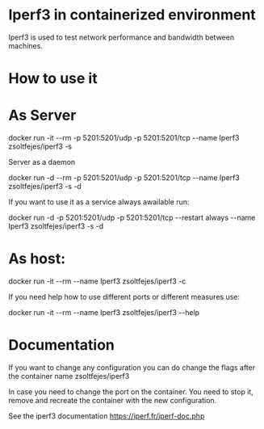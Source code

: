 Iperf3 in containerized environment
====

Iperf3 is used to test network performance and bandwidth between machines.


How to use it
===

# As Server

docker run -it --rm -p 5201:5201/udp -p 5201:5201/tcp --name Iperf3 zsoltfejes/iperf3 -s

Server as a daemon

docker run -d --rm -p 5201:5201/udp -p 5201:5201/tcp --name Iperf3 zsoltfejes/iperf3 -s -d

If you want to use it as a service always awailable run:

docker run -d -p 5201:5201/udp -p 5201:5201/tcp --restart always --name Iperf3 zsoltfejes/iperf3 -s -d


# As host:

docker run -it --rm --name Iperf3 zsoltfejes/iperf3 -c <IPofServer>

If you need help how to use different ports or different measures use:

docker run -it --rm --name Iperf3 zsoltfejes/iperf3 --help

Documentation
===

If you want to change any configuration you can do change the flags after the container name zsoltfejes/iperf3

In case you need to change the port on the container. You need to stop it, remove and recreate the container with the new configuration.

See the iperf3 documentation https://iperf.fr/iperf-doc.php
